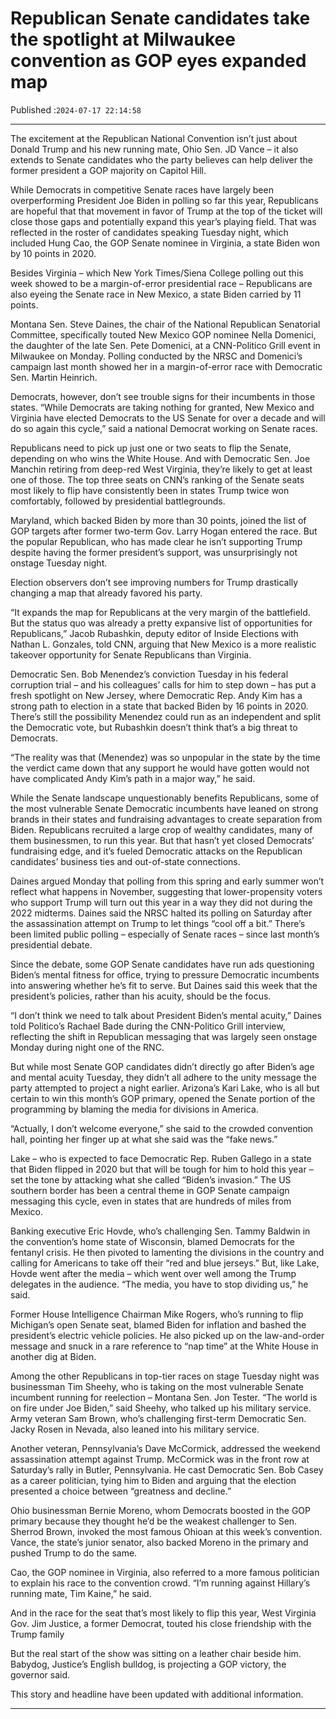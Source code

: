 # Republican Senate candidates take the spotlight at Milwaukee convention as GOP eyes expanded map

Published :`2024-07-17 22:14:58`

---

The excitement at the Republican National Convention isn’t just about Donald Trump and his new running mate, Ohio Sen. JD Vance – it also extends to Senate candidates who the party believes can help deliver the former president a GOP majority on Capitol Hill.

While Democrats in competitive Senate races have largely been overperforming President Joe Biden in polling so far this year, Republicans are hopeful that that movement in favor of Trump at the top of the ticket will close those gaps and potentially expand this year’s playing field. That was reflected in the roster of candidates speaking Tuesday night, which included Hung Cao, the GOP Senate nominee in Virginia, a state Biden won by 10 points in 2020.

Besides Virginia – which New York Times/Siena College polling out this week showed to be a margin-of-error presidential race – Republicans are also eyeing the Senate race in New Mexico, a state Biden carried by 11 points.

Montana Sen. Steve Daines, the chair of the National Republican Senatorial Committee, specifically touted New Mexico GOP nominee Nella Domenici, the daughter of the late Sen. Pete Domenici, at a CNN-Politico Grill event in Milwaukee on Monday. Polling conducted by the NRSC and Domenici’s campaign last month showed her in a margin-of-error race with Democratic Sen. Martin Heinrich.

Democrats, however, don’t see trouble signs for their incumbents in those states. “While Democrats are taking nothing for granted, New Mexico and Virginia have elected Democrats to the US Senate for over a decade and will do so again this cycle,” said a national Democrat working on Senate races.

Republicans need to pick up just one or two seats to flip the Senate, depending on who wins the White House. And with Democratic Sen. Joe Manchin retiring from deep-red West Virginia, they’re likely to get at least one of those. The top three seats on CNN’s ranking of the Senate seats most likely to flip have consistently been in states Trump twice won comfortably, followed by presidential battlegrounds.

Maryland, which backed Biden by more than 30 points, joined the list of GOP targets after former two-term Gov. Larry Hogan entered the race. But the popular Republican, who has made clear he isn’t supporting Trump despite having the former president’s support, was unsurprisingly not onstage Tuesday night.

Election observers don’t see improving numbers for Trump drastically changing a map that already favored his party.

“It expands the map for Republicans at the very margin of the battlefield. But the status quo was already a pretty expansive list of opportunities for Republicans,” Jacob Rubashkin, deputy editor of Inside Elections with Nathan L. Gonzales, told CNN, arguing that New Mexico is a more realistic takeover opportunity for Senate Republicans than Virginia.

Democratic Sen. Bob Menendez’s conviction Tuesday in his federal corruption trial – and his colleagues’ calls for him to step down – has put a fresh spotlight on New Jersey, where Democratic Rep. Andy Kim has a strong path to election in a state that backed Biden by 16 points in 2020. There’s still the possibility Menendez could run as an independent and split the Democratic vote, but Rubashkin doesn’t think that’s a big threat to Democrats.

“The reality was that (Menendez) was so unpopular in the state by the time the verdict came down that any support he would have gotten would not have complicated Andy Kim’s path in a major way,” he said.

While the Senate landscape unquestionably benefits Republicans, some of the most vulnerable Senate Democratic incumbents have leaned on strong brands in their states and fundraising advantages to create separation from Biden. Republicans recruited a large crop of wealthy candidates, many of them businessmen, to run this year. But that hasn’t yet closed Democrats’ fundraising edge, and it’s fueled Democratic attacks on the Republican candidates’ business ties and out-of-state connections.

Daines argued Monday that polling from this spring and early summer won’t reflect what happens in November, suggesting that lower-propensity voters who support Trump will turn out this year in a way they did not during the 2022 midterms. Daines said the NRSC halted its polling on Saturday after the assassination attempt on Trump to let things “cool off a bit.” There’s been limited public polling – especially of Senate races – since last month’s presidential debate.

Since the debate, some GOP Senate candidates have run ads questioning Biden’s mental fitness for office, trying to pressure Democratic incumbents into answering whether he’s fit to serve. But Daines said this week that the president’s policies, rather than his acuity, should be the focus.

“I don’t think we need to talk about President Biden’s mental acuity,” Daines told Politico’s Rachael Bade during the CNN-Politico Grill interview, reflecting the shift in Republican messaging that was largely seen onstage Monday during night one of the RNC.

But while most Senate GOP candidates didn’t directly go after Biden’s age and mental acuity Tuesday, they didn’t all adhere to the unity message the party attempted to project a night earlier. Arizona’s Kari Lake, who is all but certain to win this month’s GOP primary, opened the Senate portion of the programming by blaming the media for divisions in America.

“Actually, I don’t welcome everyone,” she said to the crowded convention hall, pointing her finger up at what she said was the “fake news.”

Lake – who is expected to face Democratic Rep. Ruben Gallego in a state that Biden flipped in 2020 but that will be tough for him to hold this year – set the tone by attacking what she called “Biden’s invasion.” The US southern border has been a central theme in GOP Senate campaign messaging this cycle, even in states that are hundreds of miles from Mexico.

Banking executive Eric Hovde, who’s challenging Sen. Tammy Baldwin in the convention’s home state of Wisconsin, blamed Democrats for the fentanyl crisis. He then pivoted to lamenting the divisions in the country and calling for Americans to take off their “red and blue jerseys.” But, like Lake, Hovde went after the media – which went over well among the Trump delegates in the audience. “The media, you have to stop dividing us,” he said.

Former House Intelligence Chairman Mike Rogers, who’s running to flip Michigan’s open Senate seat, blamed Biden for inflation and bashed the president’s electric vehicle policies. He also picked up on the law-and-order message and snuck in a rare reference to “nap time” at the White House in another dig at Biden.

Among the other Republicans in top-tier races on stage Tuesday night was businessman Tim Sheehy, who is taking on the most vulnerable Senate incumbent running for reelection – Montana Sen. Jon Tester. “The world is on fire under Joe Biden,” said Sheehy, who talked up his military service. Army veteran Sam Brown, who’s challenging first-term Democratic Sen. Jacky Rosen in Nevada, also leaned into his military service.

Another veteran, Pennsylvania’s Dave McCormick, addressed the weekend assassination attempt against Trump. McCormick was in the front row at Saturday’s rally in Butler, Pennsylvania. He cast Democratic Sen. Bob Casey as a career politician, tying him to Biden and arguing that the election presented a choice between “greatness and decline.”

Ohio businessman Bernie Moreno, whom Democrats boosted in the GOP primary because they thought he’d be the weakest challenger to Sen. Sherrod Brown, invoked the most famous Ohioan at this week’s convention. Vance, the state’s junior senator, also backed Moreno in the primary and pushed Trump to do the same.

Cao, the GOP nominee in Virginia, also referred to a more famous politician to explain his race to the convention crowd. “I’m running against Hillary’s running mate, Tim Kaine,” he said.

And in the race for the seat that’s most likely to flip this year, West Virginia Gov. Jim Justice, a former Democrat, touted his close friendship with the Trump family

But the real start of the show was sitting on a leather chair beside him. Babydog, Justice’s English bulldog, is projecting a GOP victory, the governor said.

This story and headline have been updated with additional information.

---

